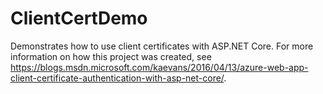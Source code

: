 # ClientCertDemo
Demonstrates how to use client certificates with ASP.NET Core.  For more information on how this project was created, see <a href="https://blogs.msdn.microsoft.com/kaevans/2016/04/13/azure-web-app-client-certificate-authentication-with-asp-net-core/">https://blogs.msdn.microsoft.com/kaevans/2016/04/13/azure-web-app-client-certificate-authentication-with-asp-net-core/</a>.
